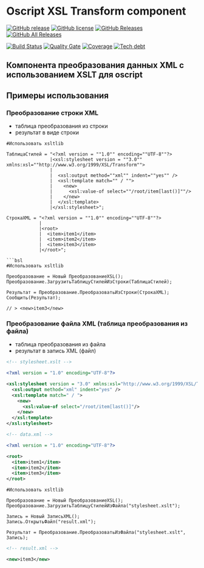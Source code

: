 # Oscript XSL Transform component

[![GitHub release](https://img.shields.io/github/release/ArKuznetsov/xsltlib.svg?style=flat-square)](https://github.com/ArKuznetsov/xsltlib/releases)
[![GitHub license](https://img.shields.io/github/license/ArKuznetsov/xsltlib.svg?style=flat-square)](https://github.com/ArKuznetsov/xsltlib/blob/master/LICENSE)
[![GitHub Releases](https://img.shields.io/github/downloads/ArKuznetsov/xsltlib/latest/total?style=flat-square)](https://github.com/ArKuznetsov/xsltlib/releases)
[![GitHub All Releases](https://img.shields.io/github/downloads/ArKuznetsov/xsltlib/total?style=flat-square)](https://github.com/ArKuznetsov/xsltlib/releases)

[![Build Status](https://img.shields.io/github/workflow/status/ArKuznetsov/xsltlib/%D0%9A%D0%BE%D0%BD%D1%82%D1%80%D0%BE%D0%BB%D1%8C%20%D0%BA%D0%B0%D1%87%D0%B5%D1%81%D1%82%D0%B2%D0%B0)](https://github.com/arkuznetsov/xsltlib/actions/)
[![Quality Gate](https://open.checkbsl.org/api/project_badges/measure?project=xsltlib&metric=alert_status)](https://open.checkbsl.org/dashboard/index/xsltlib)
[![Coverage](https://open.checkbsl.org/api/project_badges/measure?project=xsltlib&metric=coverage)](https://open.checkbsl.org/dashboard/index/xsltlib)
[![Tech debt](https://open.checkbsl.org/api/project_badges/measure?project=xsltlib&metric=sqale_index)](https://open.checkbsl.org/dashboard/index/xsltlib)

## Компонента преобразования данных XML с использованием XSLT для oscript

## Примеры использования

### Преобразование строки XML

* таблица преобразования из строки
* результат в виде строки

```bsl
#Использовать xsltlib

ТаблицаСтилей = "<?xml version = ""1.0"" encoding=""UTF-8""?>
                |<xsl:stylesheet version = ""3.0"" xmlns:xsl=""http://www.w3.org/1999/XSL/Transform"">
                |
                |  <xsl:output method=""xml"" indent=""yes"" />
                |  <xsl:template match="" / "">
                |    <new>
                |      <xsl:value-of select=""/root/item[last()]""/>
                |    </new>
                |  </xsl:template>
                |</xsl:stylesheet>";

СтрокаXML = "<?xml version = ""1.0"" encoding=""UTF-8""?>
            |
            |<root>
            |  <item>item1</item>
            |  <item>item2</item>
            |  <item>item3</item>
            |</root>";

```bsl
#Использовать xsltlib

Преобразование = Новый ПреобразованиеXSL();
Преобразование.ЗагрузитьТаблицуСтилейИзСтроки(ТаблицаСтилей);

Результат = Преобразование.ПреобразоватьИзСтроки(СтрокаXML);
Сообщить(Результат);

// > <new>item3</new>
```

### Преобразование файла XML (таблица преобразования из файла)

* таблица преобразования из файла
* результат в запись XML (файл)

```xml
<!-- stylesheet.xslt -->

<?xml version = "1.0" encoding="UTF-8"?>

<xsl:stylesheet version = "3.0" xmlns:xsl="http://www.w3.org/1999/XSL/Transform">
  <xsl:output method="xml" indent="yes" />
  <xsl:template match=" / ">
    <new>
      <xsl:value-of select="/root/item[last()]"/>
    </new>
  </xsl:template>
</xsl:stylesheet>
```

```xml
<!-- data.xml -->

<?xml version = "1.0" encoding="UTF-8"?>

<root>
  <item>item1</item>
  <item>item2</item>
  <item>item3</item>
</root>
```

```bsl
#Использовать xsltlib

Преобразование = Новый ПреобразованиеXSL();
Преобразование.ЗагрузитьТаблицуСтилейИзФайла("stylesheet.xslt");

Запись = Новый ЗаписьXML();
Запись.ОткрытьФайл("result.xml");

Результат = Преобразование.ПреобразоватьИзФайла("stylesheet.xslt", Запись);

```

```xml
<!-- result.xml -->

<new>item3</new>
```
